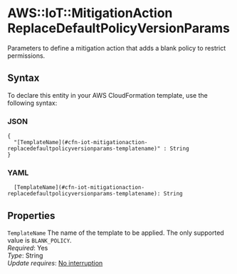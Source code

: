 # AWS::IoT::MitigationAction ReplaceDefaultPolicyVersionParams<a name="aws-properties-iot-mitigationaction-replacedefaultpolicyversionparams"></a>

Parameters to define a mitigation action that adds a blank policy to restrict permissions\.

## Syntax<a name="aws-properties-iot-mitigationaction-replacedefaultpolicyversionparams-syntax"></a>

To declare this entity in your AWS CloudFormation template, use the following syntax:

### JSON<a name="aws-properties-iot-mitigationaction-replacedefaultpolicyversionparams-syntax.json"></a>

```
{
  "[TemplateName](#cfn-iot-mitigationaction-replacedefaultpolicyversionparams-templatename)" : String
}
```

### YAML<a name="aws-properties-iot-mitigationaction-replacedefaultpolicyversionparams-syntax.yaml"></a>

```
  [TemplateName](#cfn-iot-mitigationaction-replacedefaultpolicyversionparams-templatename): String
```

## Properties<a name="aws-properties-iot-mitigationaction-replacedefaultpolicyversionparams-properties"></a>

`TemplateName`  <a name="cfn-iot-mitigationaction-replacedefaultpolicyversionparams-templatename"></a>
The name of the template to be applied\. The only supported value is `BLANK_POLICY`\.  
*Required*: Yes  
*Type*: String  
*Update requires*: [No interruption](https://docs.aws.amazon.com/AWSCloudFormation/latest/UserGuide/using-cfn-updating-stacks-update-behaviors.html#update-no-interrupt)